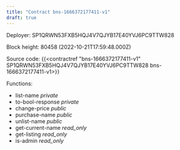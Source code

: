 ```yaml
---
title: "Contract bns-1666372177411-v1"
draft: true
---
```

Deployer: SP1QRWN53FXB5HQJ4V7QJYB17E40YVJ6PC9TTW828


 



Block height: 80458 (2022-10-21T17:59:48.000Z)

Source code: {{<contractref "bns-1666372177411-v1" SP1QRWN53FXB5HQJ4V7QJYB17E40YVJ6PC9TTW828 bns-1666372177411-v1>}}

Functions:

* list-name _private_
* to-bool-response _private_
* change-price _public_
* purchase-name _public_
* unlist-name _public_
* get-current-name _read_only_
* get-listing _read_only_
* is-admin _read_only_
